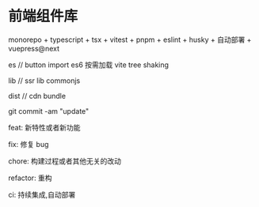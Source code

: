 # 前端组件库

monorepo + typescript + tsx + vitest + pnpm + eslint + husky + 自动部署 + vuepress@next

es // button import es6 按需加载 vite tree shaking

lib // ssr lib commonjs

dist // cdn bundle

git commit -am "update"

feat: 新特性或者新功能

fix: 修复 bug

chore: 构建过程或者其他无关的改动

refactor: 重构

ci: 持续集成,自动部署
